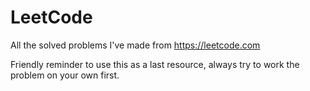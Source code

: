 # LeetCode
All the solved problems I've made from https://leetcode.com

Friendly reminder to use this as a last resource, always try to work the problem on your own first.
